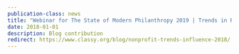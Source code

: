 ```yaml
---
publication-class: news
title: "Webinar for The State of Modern Philanthropy 2019 | Trends in Return Donor Behavior"
date: 2018-01-01
description: Blog contribution
redirect: https://www.classy.org/blog/nonprofit-trends-influence-2018/
---
```

